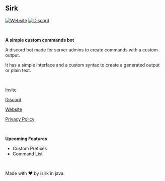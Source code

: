 ## Sirk

[![Website](https://img.shields.io/badge/Website-Blue?style=for-the-badge&color=7289DA)](https://asksirk.com/bot)
[![Discord](https://img.shields.io/badge/Discord-Blue?style=for-the-badge&color=7289DA)](https://discord.gg/7yZqHfG)

&nbsp;

**A simple custom commands bot**

A discord bot made for server admins to create commands with a custom output.

It has a simple interface and a custom syntax to create a generated output or plain text.

&nbsp;

[Invite](https://discord.com/api/oauth2/authorize?client_id=751447995270168586&permissions=2147846208&scope=bot)

[Discord](https://discord.gg/7yZqHfG)

[Website](https://asksirk.com/sirk)

[Privacy Policy](https://asksirk.com/sirk/privacy)

&nbsp;

**Upcoming Features**
- Custom Prefixes
- Command List

&nbsp;

Made with ❤️️ by isirk in java.
